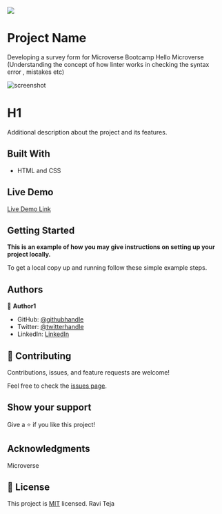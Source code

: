 ![](https://img.shields.io/badge/Microverse-blueviolet)

# Project Name
 Developing a survey form for Microverse Bootcamp
 Hello Microverse (Understanding the concept of how linter works in checking the syntax error , mistakes etc)

![screenshot]()
# H1

Additional description about the project and its features.

## Built With

- HTML and CSS


## Live Demo

[Live Demo Link](https://livedemo.com)


## Getting Started

**This is an example of how you may give instructions on setting up your project locally.**



To get a local copy up and running follow these simple example steps.

## Authors

👤 **Author1**

- GitHub: [@githubhandle](https://github.com/RaviTejaM9602/Survey.git)
- Twitter: [@twitterhandle](https://twitter.com/twitterhandle)
- LinkedIn: [LinkedIn](https://www.linkedin.com/in/ravi-teja-8499a31b9/)

## 🤝 Contributing

Contributions, issues, and feature requests are welcome!

Feel free to check the [issues page](../../issues/).

## Show your support

Give a ⭐️ if you like this project!

## Acknowledgments

Microverse

## 📝 License

This project is [MIT](./MIT.md) licensed.
Ravi Teja

